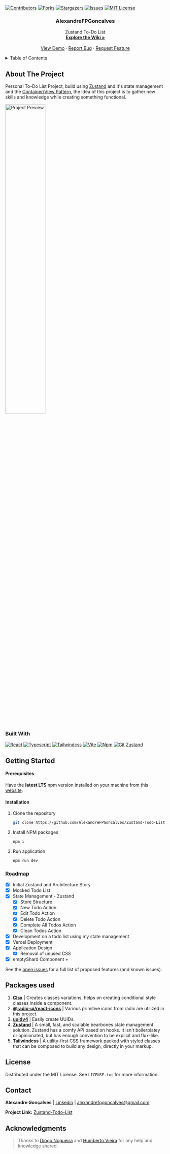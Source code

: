 <a name="readme-top"></a>

[![Contributors][contributors-shield]][contributors-url] [![Forks][forks-shield]][forks-url] [![Stargazers][stars-shield]][stars-url] [![Issues][issues-shield]][issues-url] [![MIT License][license-shield]][license-url]

<!-- PROJECT LOGO -->
<div align="center">

<h3 align="center">AlexandreFPGoncalves</h3>
  <p align="center">
    Zustand To-Do List
    <br />
    <a href="https://github.com/AlexandreFPGoncalves/Zustand-Todo-List/wiki"><strong>Explore the Wiki »</strong></a>
    <br />
    <br />
    <a href="https://alexandrefpgoncalves-zustand-todo-list.vercel.app/">View Demo</a>
    ·
    <a href="https://github.com/AlexandreFPGoncalves/Zustand-Todo-List/issues">Report Bug</a>
    ·
    <a href="https://github.com/AlexandreFPGoncalves/Zustand-Todo-List/issues">Request Feature</a>
  </p>

</div>

<!-- TABLE OF CONTENTS -->
<details>
  <summary>Table of Contents</summary>
  <ol>
    <li>
      <a href="#about-the-project">About The Project</a>
      <ul>
        <li><a href="#built-with">Built With</a></li>
      </ul>
    </li>
    <li>
      <a href="#getting-started">Getting Started</a>
      <ul>
        <li><a href="#prerequisites">Prerequisites</a></li>
        <li><a href="#installation">Installation</a></li>
      </ul>
    </li>
    <li><a href="#roadmap">Roadmap</a></li>
    <li><a href="#packages-used">Packages Used</a></li>
    <li><a href="#license">License</a></li>
    <li><a href="#contact">Contact</a></li>
    <li><a href="#acknowledgments">Acknowledgments</a></li>
  </ol>
</details>

<!-- ABOUT THE PROJECT -->

## About The Project

Personal To-Do List Project, build using [Zustand](https://docs.pmnd.rs/zustand/getting-started/introduction) and it's state management and the [Container/View Pattern](https://dev.to/ornio/container-view-pattern-in-react-inc-hooks-5404), the idea of this project is to gather new skills and knowledge while creating something functional.

<img src="https://i.imgur.com/xcr7LxC.png" alt="Project Preview" width="50%">

### Built With

[![React][react-shield]][react-url] [![Typescript][typescript-shield]][typescript-url] [![Tailwindcss][tailwindcss-shield]][tailwindcss-url] [![Vite][vite-shield]][vite-url] [![Npm][npm-shield]][npm-url] [![Git][git-shield]][git-url] [Zustand](https://docs.pmnd.rs/zustand/getting-started/introduction)

<!-- GETTING STARTED -->

## Getting Started

#### Prerequisites

Have the <b>latest LTS</b> npm version installed on your machine from this [website](https://nodejs.org/en/).

#### Installation

1. Clone the repository
   ```sh
   git clone https://github.com/AlexandreFPGoncalves/Zustand-Todo-List.git
   ```
2. Install NPM packages
   ```sh
   npm i
   ```
3. Run application
   ```sh
   npm run dev
   ```

<!-- ROADMAP -->

### Roadmap

- [x] Initial Zustand and Architecture Story
- [x] Mocked Todo List
- [x] State Management - Zustand
  - [x] Store Structure
  - [x] New Todo Action
  - [x] Edit Todo Action
  - [x] Delete Todo Action
  - [x] Complete All Todos Action
  - [x] Clean Todos Action
- [x] Development on a todo list using my state management
- [x] Vercel Deployment
- [x] Application Design
  - [x] Removal of unused CSS
- [x] emptyShard Component +

See the [open issues](https://github.com/AlexandreFPGoncalves/Zustand-Todo-List/issues) for a full list of proposed features (and known issues).

<!-- PACKAGES USED -->

## Packages used

1. <b>[Clsx](https://www.npmjs.com/package/clsx)</b> | Creates classes variations, helps on creating conditional style classes inside a component. <br>
2. <b>[@radix-ui/react-icons](https://www.radix-ui.com)</b> | Various primitive icons from radix are utilized in this project. <br>
3. <b>[uuidv4](https://www.npmjs.com/package/uuidv4)</b> | Easily create UUIDs. <br>
4. <b>[Zustand](https://zustand-demo.pmnd.rs)</b> | A small, fast, and scalable bearbones state management solution. Zustand has a comfy API based on hooks. It isn't boilerplatey or opinionated, but has enough convention to be explicit and flux-like. <br>
5. <b>[Tailwindcss](https://tailwindcss.com)</b> | A utility-first CSS framework packed with styled classes that can be composed to build any design, directly in your markup.

<!-- LICENSE -->

## License

Distributed under the MIT License. See `LICENSE.txt` for more information.

<!-- CONTACT -->

## Contact

**Alexandre Gonçalves** | [Linkedin](https://www.linkedin.com/in/alexandre-gonçalves-3a4a53227/) | alexandrefpgoncalves@gmail.com

**Project Link:** [Zustand-Todo-List](https://github.com/AlexandreFPGoncalves/Zustand-Todo-List)

<!-- ACKNOWLEDGMENTS -->

## Acknowledgments

> Thanks to [Diogo Nogueira](https://github.com/isneru) and [Humberto Vieira](https://github.com/hjsvieira98) for any help and knowledge shared.

[contributors-shield]: https://img.shields.io/github/contributors/AlexandreFPGoncalves/Zustand-Todo-List.svg?style=for-the-badge
[contributors-url]: https://github.com/AlexandreFPGoncalves/Zustand-Todo-List/graphs/contributors
[forks-shield]: https://img.shields.io/github/forks/AlexandreFPGoncalves/Zustand-Todo-List.svg?style=for-the-badge
[forks-url]: https://github.com/AlexandreFPGoncalves/Zustand-Todo-List/network/members
[stars-shield]: https://img.shields.io/github/stars/AlexandreFPGoncalves/Zustand-Todo-List?style=for-the-badge
[stars-url]: https://github.com/AlexandreFPGoncalves/Zustand-Todo-List/stargazers
[issues-shield]: https://img.shields.io/github/issues/AlexandreFPGoncalves/Zustand-Todo-List.svg?style=for-the-badge
[issues-url]: https://github.com/AlexandreFPGoncalves/Zustand-Todo-List/issues
[license-shield]: https://img.shields.io/github/license/AlexandreFPGoncalves/Zustand-Todo-List.svg?style=for-the-badge
[license-url]: https://github.com/AlexandreFPGoncalves/Zustand-Todo-List/blob/master/LICENSE.txt
[linkedin-shield]: https://img.shields.io/badge/-LinkedIn-black.svg?style=for-the-badge&logo=linkedin&colorB=555
[linkedin-url]: https://www.linkedin.com/in/alexandre-gonçalves-3a4a53227/

<!-- Languages Shields -->

[react-shield]: https://img.shields.io/badge/React-20232A?style=for-the-badge&logo=react&logoColor=61DAFB
[react-url]: https://reactjs.org/
[typescript-shield]: https://img.shields.io/badge/typescript-%23007ACC.svg?style=for-the-badge&logo=typescript&logoColor=white
[typescript-url]: https://www.typescriptlang.org
[tailwindcss-shield]: https://img.shields.io/badge/tailwindcss-%2338B2AC.svg?style=for-the-badge&logo=tailwind-css&logoColor=white
[tailwindcss-url]: https://tailwindcss.com
[vite-shield]: https://img.shields.io/badge/vite-%23646CFF.svg?style=for-the-badge&logo=vite&logoColor=white
[vite-url]: https://vitejs.dev/
[npm-shield]: https://img.shields.io/badge/NPM-%23000000.svg?style=for-the-badge&logo=npm&logoColor=white
[npm-url]: https://www.npmjs.com
[git-shield]: https://img.shields.io/badge/git-%23F05033.svg?style=for-the-badge&logo=git&logoColor=white
[git-url]: https://git-scm.com

<!-- [product-screenshot]: images/screenshot.png -->
